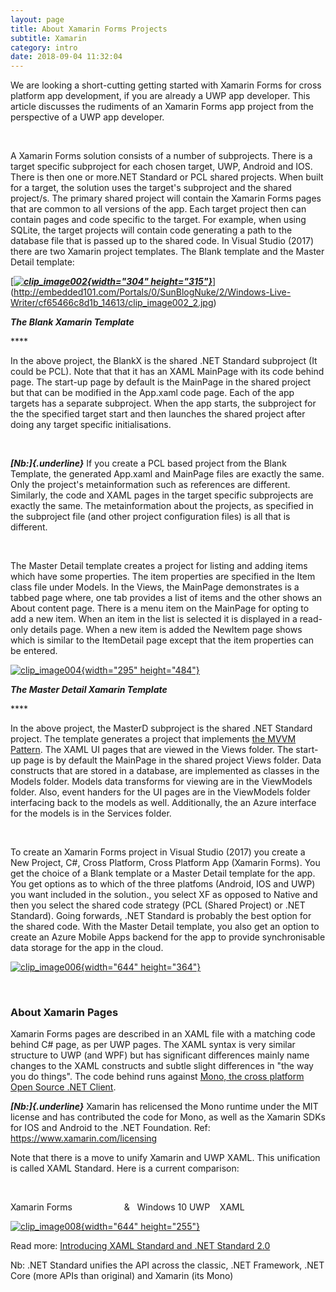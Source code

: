 ```yaml
---
layout: page
title: About Xamarin Forms Projects
subtitle: Xamarin
category: intro
date: 2018-09-04 11:32:04
---
```

We are looking a short-cutting getting started with Xamarin Forms for
cross platform app development, if you are already a UWP app developer.
This article discusses the rudiments of an Xamarin Forms app project
from the perspective of a UWP app developer.

 

A Xamarin Forms solution consists of a number of subprojects. There is a
target specific subproject for each chosen target, UWP, Android and IOS.
There is then one or more.NET Standard or PCL shared projects. When
built for a target, the solution uses the target's subproject and the
shared project/s. The primary shared project will contain the Xamarin
Forms pages that are common to all versions of the app. Each target
project then can contain pages and code specific to the target. For
example, when using SQLite, the target projects will contain code
generating a path to the database file that is passed up to the shared
code. In Visual Studio (2017) there are two Xamarin project templates.
The Blank template and the Master Detail template:

[***[![clip\_image002](http://embedded101.com/Portals/0/SunBlogNuke/2/Windows-Live-Writer/cf65466c8d1b_14613/clip_image002_thumb.jpg "clip_image002"){width="304"
height="315"}](http://embedded101.com/Portals/0/SunBlogNuke/2/Windows-Live-Writer/cf65466c8d1b_14613/clip_image002_2.jpg)***](http://embedded101.com/Portals/0/SunBlogNuke/2/Windows-Live-Writer/cf65466c8d1b_14613/clip_image002_2.jpg)

***The Blank Xamarin Template***

**** 

In the above project, the BlankX is the shared .NET Standard subproject
(It could be PCL). Note that that it has an XAML MainPage with its code
behind page. The start-up page by default is the MainPage in the shared
project but that can be modified in the App.xaml code page. Each of the
app targets has a separate subproject. When the app starts, the
subproject for the the specified target start and then launches the
shared project after doing any target specific initialisations.

 

***[Nb:]{.underline}*** If you create a PCL based project from the Blank
Template, the generated App.xaml and MainPage files are exactly the
same. Only the project's metainformation such as references are
different. Similarly, the code and XAML pages in the target specific
subprojects are exactly the same. The metainformation about the
projects, as specified in the subproject file (and other project
configuration files) is all that is different.

 

The Master Detail template creates a project for listing and adding
items which have some properties. The item properties are specified in
the Item class file under Models. In the Views, the MainPage
demonstrates is a tabbed page where, one tab provides a list of items
and the other shows an About content page. There is a menu item on the
MainPage for opting to add a new item. When an item in the list is
selected it is displayed in a read-only details page. When a new item is
added the NewItem page shows which is similar to the ItemDetail page
except that the item properties can be entered.

[![clip\_image004](http://embedded101.com/Portals/0/SunBlogNuke/2/Windows-Live-Writer/cf65466c8d1b_14613/clip_image004_thumb.jpg "clip_image004"){width="295"
height="484"}](http://embedded101.com/Portals/0/SunBlogNuke/2/Windows-Live-Writer/cf65466c8d1b_14613/clip_image004_2.jpg)

***The Master Detail Xamarin Template***

**** 

In the above project, the MasterD subproject is the shared .NET Standard
project. The template generates a project that implements [the MVVM
Pattern](https://msdn.microsoft.com/en-us/library/hh848246.aspx). The
XAML UI pages that are viewed in the Views folder. The start-up page is
by default the MainPage in the shared project Views folder. Data
constructs that are stored in a database, are implemented as classes in
the Models folder. Models data transforms for viewing are in the
ViewModels folder. Also, event handers for the UI pages are in the
ViewModels folder interfacing back to the models as well. Additionally,
the an Azure interface for the models is in the Services folder.

 

To create an Xamarin Forms project in Visual Studio (2017) you create a
New Project, C\#, Cross Platform, Cross Platform App (Xamarin Forms).
You get the choice of a Blank template or a Master Detail template for
the app. You get options as to which of the three platfoms (Android, IOS
and UWP) you want included in the solution., you select XF as opposed to
Native and then you select the shared code strategy (PCL (Shared
Project) or .NET Standard). Going forwards, .NET Standard is probably
the best option for the shared code. With the Master Detail template,
you also get an option to create an Azure Mobile Apps backend for the
app to provide synchronisable data storage for the app in the cloud.

[![clip\_image006](http://embedded101.com/Portals/0/SunBlogNuke/2/Windows-Live-Writer/cf65466c8d1b_14613/clip_image006_thumb.jpg "clip_image006"){width="644"
height="364"}](http://embedded101.com/Portals/0/SunBlogNuke/2/Windows-Live-Writer/cf65466c8d1b_14613/clip_image006_2.jpg)

 

### 

### About Xamarin Pages

Xamarin Forms pages are described in an XAML file with a matching code
behind C\# page, as per UWP pages. The XAML syntax is very similar
structure to UWP (and WPF) but has significant differences mainly name
changes to the XAML constructs and subtle slight differences in "the way
you do things". The code behind runs against [Mono, the cross platform
Open Source .NET Client](http://www.mono-project.com/).

***[Nb:]{.underline}*** Xamarin has relicensed the Mono runtime under
the MIT license and has contributed the code for Mono, as well as the
Xamarin SDKs for IOS and Android to the .NET Foundation. Ref:
<https://www.xamarin.com/licensing>

Note that there is a move to unify Xamarin and UWP XAML. This
unification is called XAML Standard. Here is a current comparison:

 

Xamarin Forms                     &   Windows 10 UWP    XAML

[![clip\_image008](http://embedded101.com/Portals/0/SunBlogNuke/2/Windows-Live-Writer/cf65466c8d1b_14613/clip_image008_thumb.png "clip_image008"){width="644"
height="255"}](http://embedded101.com/Portals/0/SunBlogNuke/2/Windows-Live-Writer/cf65466c8d1b_14613/clip_image008_2.png)

Read more: [Introducing XAML Standard and .NET Standard
2.0](https://d.docs.live.net/166d6b545a4e274e/Documents/Introducing%20XAML%20Standard%20and%20.NET%20Standard%202.0)

Nb: .NET Standard unifies the API across the classic, .NET Framework,
.NET Core (more APIs than original) and Xamarin (its Mono)

 
